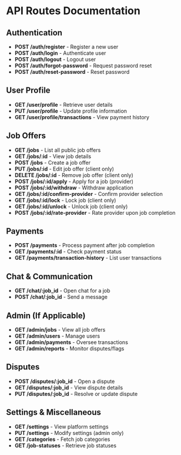 # API Routes Documentation

## Authentication

- **POST /auth/register** - Register a new user
- **POST /auth/login** - Authenticate user
- **POST /auth/logout** - Logout user
- **POST /auth/forgot-password** - Request password reset
- **POST /auth/reset-password** - Reset password

## User Profile

- **GET /user/profile** - Retrieve user details
- **PUT /user/profile** - Update profile information
- **GET /user/profile/transactions** - View payment history

## Job Offers

- **GET /jobs** - List all public job offers
- **GET /jobs/:id** - View job details
- **POST /jobs** - Create a job offer
- **PUT /jobs/:id** - Edit job offer (client only)
- **DELETE /jobs/:id** - Remove job offer (client only)
- **POST /jobs/:id/apply** - Apply for a job (provider)
- **POST /jobs/:id/withdraw** - Withdraw application
- **GET /jobs/:id/confirm-provider** - Confirm provider selection
- **GET /jobs/:id/lock** - Lock job (client only)
- **GET /jobs/:id/unlock** - Unlock job (client only)
- **POST /jobs/:id/rate-provider** - Rate provider upon job completion

## Payments

- **POST /payments** - Process payment after job completion
- **GET /payments/:id** - Check payment status
- **GET /payments/transaction-history** - List user transactions

## Chat & Communication

- **GET /chat/:job_id** - Open chat for a job
- **POST /chat/:job_id** - Send a message

## Admin (If Applicable)

- **GET /admin/jobs** - View all job offers
- **GET /admin/users** - Manage users
- **GET /admin/payments** - Oversee transactions
- **GET /admin/reports** - Monitor disputes/flags

## Disputes

- **POST /disputes/:job_id** - Open a dispute
- **GET /disputes/:job_id** - View dispute details
- **PUT /disputes/:job_id** - Resolve or update dispute

## Settings & Miscellaneous

- **GET /settings** - View platform settings
- **PUT /settings** - Modify settings (admin only)
- **GET /categories** - Fetch job categories
- **GET /job-statuses** - Retrieve job statuses
